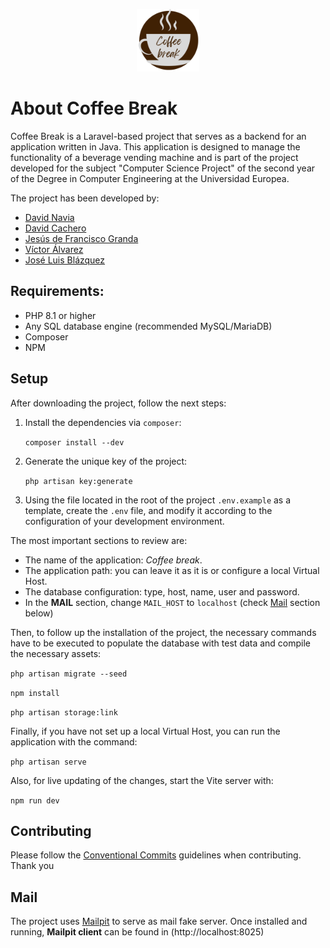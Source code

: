 <p align="center">
<a href="https://coffeebreak.davidnaviawe.com" target="_blank">
<img src="https://raw.githubusercontent.com/davidnaviaweb/public/main/img/LogoCoffeeBreak.png" width="100" alt="Laravel Logo">
</a>
</p>

# About Coffee Break

Coffee Break is a Laravel-based project that serves as a backend for an application written in Java. This application is
designed to manage the functionality of a beverage vending machine and is part of the project developed for the
subject "Computer Science Project" of the second year of the Degree in Computer Engineering at the Universidad Europea.

The project has been developed by:

- [David Navia](https://github.com/davidnaviaweb)
- [David Cachero](https://github.com/davidcachero)
- [Jesús de Francisco Granda](https://github.com/ChusUEM)
- [Víctor Álvarez](https://github.com/vicex99)
- [José Luis Blázquez](#)

## Requirements:

- PHP 8.1 or higher
- Any SQL database engine (recommended MySQL/MariaDB)
- Composer
- NPM

## Setup

After downloading the project, follow the next steps:

1. Install the dependencies via `composer`:

   `composer install --dev`


2. Generate the unique key of the project:

   `php artisan key:generate`


3. Using the file located in the root of the project `.env.example` as a template, create the `.env` file, and modify it
   according to the configuration of your development environment.

The most important sections to review are:

- The name of the application: *Coffee break*.
- The application path: you can leave it as it is or configure a local Virtual Host.
- The database configuration: type, host, name, user and password.
- In the **MAIL** section, change `MAIL_HOST` to `localhost` (check [Mail](https://github.com/davidnaviaweb/coffee-break#mail) section below)

Then, to follow up the installation of the project, the necessary commands have to be executed to populate the database with
test data and compile the necessary assets:

`php artisan migrate --seed`

`npm install`

`php artisan storage:link`

Finally, if you have not set up a local Virtual Host, you can run the application with the command:

`php artisan serve`

Also, for live updating of the changes, start the Vite server with:

`npm run dev`

## Contributing

Please follow the [Conventional Commits](https://www.conventionalcommits.org/en/v1.0.0/) guidelines when contributing.
Thank you

## Mail

The project uses [Mailpit](https://github.com/axllent/mailpit) to serve as mail fake server. Once installed and running,
**Mailpit client** can be found in (http://localhost:8025)



